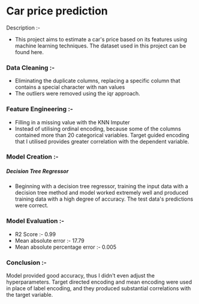 # Car price prediction

Description :-
- This project aims to estimate a car's price based on its features using machine learning techniques. The dataset used in this project can be found here.

### Data Cleaning :- 
- Eliminating the duplicate columns, replacing a specific column that contains a special character with nan values
- The outliers were removed using the iqr approach.

### Feature Engineering :-
- Filling in a missing value with the KNN Imputer
- Instead of utilising ordinal encoding, because some of the columns contained more than 20 categorical variables. Target guided encoding that I utilised provides greater correlation with the dependent variable.

### Model Creation :- 
##### Decision Tree Regressor
- Beginning with a decision tree regressor, training the input data with a decision tree method and model worked extremely well and produced training data with a high degree of accuracy. The test data's predictions were correct.

### Model Evaluation :- 
- R2 Score :- 0.99
- Mean absolute error :- 17.79
- Mean absolute percentage error :- 0.005


### Conclusion :- 
Model provided good accuracy, thus I didn't even adjust the hyperparameters. Target directed encoding and mean encoding were used in place of label encoding, and they produced substantial correlations with the target variable.




